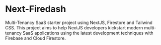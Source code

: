 # Next-Firedash
Multi-Tenancy SaaS starter project using NextJS, Firestore and Tailwind CSS. This project aims to help NextJS developers kickstart modern multi-tenancy SaaS applications using the latest development techniques with Firebase and Cloud Firestore.
